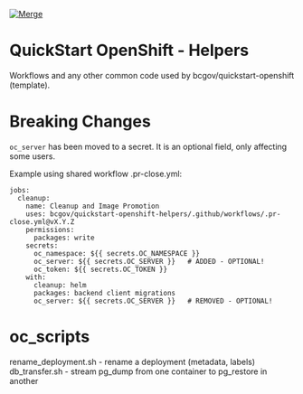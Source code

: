 [![Merge](https://github.com/bcgov/quickstart-openshift-helpers/actions/workflows/merge.yml/badge.svg)](https://github.com/bcgov/quickstart-openshift-helpers/actions/workflows/merge.yml)

# QuickStart OpenShift - Helpers
Workflows and any other common code used by bcgov/quickstart-openshift (template).

# Breaking Changes

`oc_server` has been moved to a secret.  It is an optional field, only affecting some users.

Example using shared workflow .pr-close.yml:
```
jobs:
  cleanup:
    name: Cleanup and Image Promotion
    uses: bcgov/quickstart-openshift-helpers/.github/workflows/.pr-close.yml@vX.Y.Z
    permissions:
      packages: write
    secrets:
      oc_namespace: ${{ secrets.OC_NAMESPACE }}
      oc_server: ${{ secrets.OC_SERVER }}   # ADDED - OPTIONAL!
      oc_token: ${{ secrets.OC_TOKEN }}
    with:
      cleanup: helm
      packages: backend client migrations
      oc_server: ${{ secrets.OC_SERVER }}   # REMOVED - OPTIONAL!
```

# oc_scripts

rename_deployment.sh - rename a deployment (metadata, labels)
db_transfer.sh - stream pg_dump from one container to pg_restore in another
